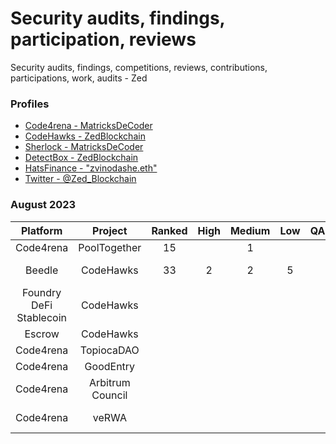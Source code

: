 # Security audits, findings, participation, reviews 
Security audits, findings, competitions, reviews, contributions, participations, work, audits - Zed 

### Profiles 
* <a href="https://code4rena.com/@MatricksDeCoder" target='_blank' >Code4rena - MatricksDeCoder</a>
* <a href="https://www.codehawks.com/profile/clk6kgukh0008ld088n5wns9l" target='_blank' >CodeHawks - ZedBlockchain</a>
* <a href= "https://audits.sherlock.xyz/judging-leaderboard" >Sherlock - MatricksDeCoder</a>
* [DetectBox - ZedBlockchain](https://app.detectbox.io/profile/ZedBlockchain)
* [HatsFinance - "zvinodashe.eth" ](https://app.hats.finance/bug-bounties)
* [Twitter - @Zed_Blockchain](https://twitter.com/Zed_Blockchain)

### August 2023 
 | Platform                | Project           | Ranked | High   | Medium | Low     | QA     | Gas    | Earnings  | Notes                       |
 |  :-----:                | :-----:           |:-----:  |:-----: |:-----: |:-----: | :-----:| :-----:| :-----:   |  :-----:                    |
 | Code4rena               | PoolTogether      |     15  |        |    1   |        |        |        | $476.00   |                             |
 | Beedle                  | CodeHawks         |     33  |   2    |    2   |  5     |        |        | $130.69   |    QA+Gas Findings(21)      |
 | Foundry DeFi Stablecoin | CodeHawks         |         |        |        |        |        |        |           |                             |
 | Escrow                  | CodeHawks         |         |        |        |        |        |        |           |                             |
 | Code4rena               | TopiocaDAO        |         |        |        |        |        |        |           |                             |
 | Code4rena               | GoodEntry         |         |        |        |        |        |        |           |                             |
 | Code4rena               | Arbitrum Council  |         |        |        |        |        |        |           |      Submitted QA/Gas Only  |
 | Code4rena               | veRWA             |         |        |        |        |        |        |           |      Submitted QA/Gas Only  |
